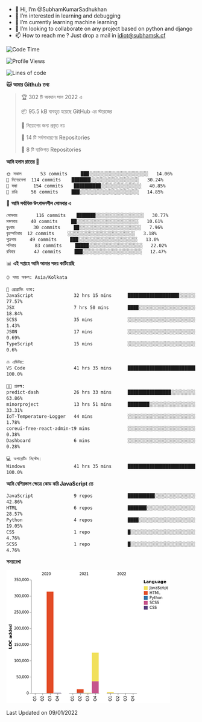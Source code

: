 - 👋 Hi, I’m @SubhamKumarSadhukhan
- 👀 I’m interested in learning and debugging
- 🌱 I’m currently learning machine learning
- 💞️ I’m looking to collaborate on any project based on python and django
- 📫 How to reach me ?
      Just drop a mail in idiot@subhamsk.cf

<!---
SubhamKumarSadhukhan/SubhamKumarSadhukhan is a ✨ special ✨ repository because its `README.md` (this file) appears on your GitHub profile.
You can click the Preview link to take a look at your changes.
--->


<!--START_SECTION:waka-->
![Code Time](http://img.shields.io/badge/Code%20Time-46%20hrs%2023%20mins-blue)

![Profile Views](http://img.shields.io/badge/%E0%A6%AA%E0%A7%8D%E0%A6%B0%E0%A7%8B%E0%A6%AB%E0%A6%BE%E0%A6%87%E0%A6%B2%20%E0%A6%A6%E0%A6%B0%E0%A7%8D%E0%A6%B6%E0%A6%A8-73-blue)

![Lines of code](https://img.shields.io/badge/%E0%A6%B9%E0%A7%8D%E0%A6%AF%E0%A6%BE%E0%A6%B2%E0%A7%8B%20%E0%A6%93%E0%A6%AF%E0%A6%BC%E0%A6%BE%E0%A6%B0%E0%A7%8D%E0%A6%B2%E0%A7%8D%E0%A6%A1%20%E0%A6%A5%E0%A7%87%E0%A6%95%E0%A7%87%20%E0%A6%86%E0%A6%AE%E0%A6%BF%20%E0%A6%B2%E0%A6%BF%E0%A6%96%E0%A7%87%E0%A6%9B%E0%A6%BF-455%20Thousand%20%E0%A6%95%E0%A7%8B%E0%A6%A1%E0%A7%87%E0%A6%B0%20%E0%A6%B2%E0%A6%BE%E0%A6%87%E0%A6%A8-blue)

**🐱 আমার Github তথ্য** 

> 🏆 302 টি অবদান সাল 2022 এ
 > 
> 📦 95.5 kB ব্যবহৃত হয়েছে GitHub এর স্টরেজের 
 > 
> 🚫 নিয়োগের জন্য প্রস্তুত নয়
 > 
> 📜 14 টি সর্বসাধারণের Repositories 
 > 
> 🔑 8 টি ব্যক্তিগত Repositories  
 > 
**আমি হলাম রাতের 🦉** 

```text
🌞 সকাল       53 commits     ███░░░░░░░░░░░░░░░░░░░░░░   14.06% 
🌆 দিনেরবেলা  114 commits    ███████░░░░░░░░░░░░░░░░░░   30.24% 
🌃 সন্ধা      154 commits    ██████████░░░░░░░░░░░░░░░   40.85% 
🌙 রাত্রি     56 commits     ███░░░░░░░░░░░░░░░░░░░░░░   14.85%

```
📅 **আমি সর্বাধিক উৎপাদনশীল সোমবার এ** 

```text
সোমবার       116 commits    ███████░░░░░░░░░░░░░░░░░░   30.77% 
মঙ্গলবার     40 commits     ██░░░░░░░░░░░░░░░░░░░░░░░   10.61% 
বুধবার       30 commits     ██░░░░░░░░░░░░░░░░░░░░░░░   7.96% 
বৃহস্পতিবার  12 commits     ░░░░░░░░░░░░░░░░░░░░░░░░░   3.18% 
শুক্রবার     49 commits     ███░░░░░░░░░░░░░░░░░░░░░░   13.0% 
শনিবার       83 commits     █████░░░░░░░░░░░░░░░░░░░░   22.02% 
রবিবার       47 commits     ███░░░░░░░░░░░░░░░░░░░░░░   12.47%

```


📊 **এই সপ্তাহে আমি আমার সময় কাটিয়েছি** 

```text
⌚︎ সময় অঞ্চল: Asia/Kolkata

💬 প্রোগ্রামিং ভাষা: 
JavaScript               32 hrs 15 mins      ███████████████████░░░░░░   77.57% 
JSX                      7 hrs 50 mins       ████░░░░░░░░░░░░░░░░░░░░░   18.84% 
SCSS                     35 mins             ░░░░░░░░░░░░░░░░░░░░░░░░░   1.43% 
JSON                     17 mins             ░░░░░░░░░░░░░░░░░░░░░░░░░   0.69% 
TypeScript               15 mins             ░░░░░░░░░░░░░░░░░░░░░░░░░   0.6%

🔥 এডিটর: 
VS Code                  41 hrs 35 mins      █████████████████████████   100.0%

🐱‍💻 প্রকল্ম: 
predict-dash             26 hrs 33 mins      ████████████████░░░░░░░░░   63.86% 
minorproject             13 hrs 51 mins      ████████░░░░░░░░░░░░░░░░░   33.31% 
IoT-Temperature-Logger   44 mins             ░░░░░░░░░░░░░░░░░░░░░░░░░   1.78% 
coreui-free-react-admin-t9 mins              ░░░░░░░░░░░░░░░░░░░░░░░░░   0.38% 
Dashboard                6 mins              ░░░░░░░░░░░░░░░░░░░░░░░░░   0.28%

💻 অপারেটিং সিস্টেম: 
Windows                  41 hrs 35 mins      █████████████████████████   100.0%

```

**আমি বেশিরভাগ ক্ষেত্রে কোড করি JavaScript তে** 

```text
JavaScript               9 repos             ██████████░░░░░░░░░░░░░░░   42.86% 
HTML                     6 repos             ███████░░░░░░░░░░░░░░░░░░   28.57% 
Python                   4 repos             ████░░░░░░░░░░░░░░░░░░░░░   19.05% 
CSS                      1 repo              █░░░░░░░░░░░░░░░░░░░░░░░░   4.76% 
SCSS                     1 repo              █░░░░░░░░░░░░░░░░░░░░░░░░   4.76%

```


**সময়রেখা**

![Chart not found](https://raw.githubusercontent.com/SubhamKumarSadhukhan/SubhamKumarSadhukhan/main/charts/bar_graph.png) 


 Last Updated on 09/01/2022
<!--END_SECTION:waka-->
